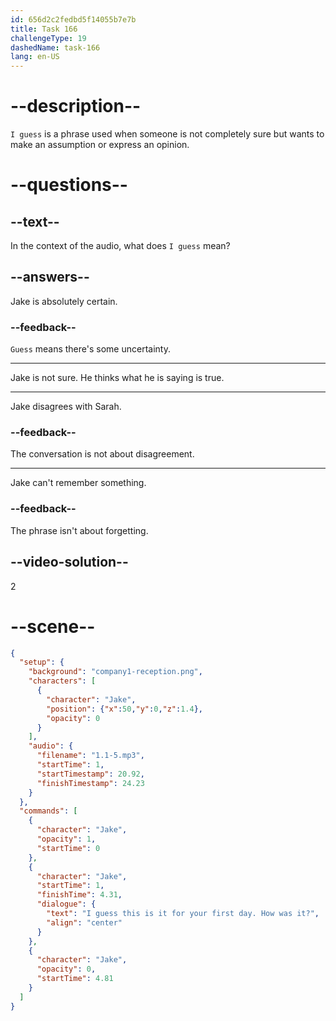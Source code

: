 ```yaml
---
id: 656d2c2fedbd5f14055b7e7b
title: Task 166
challengeType: 19
dashedName: task-166
lang: en-US
---
```


<!--
AUDIO REFERENCE:
Jake: I guess this is it for your first day. How was it?
-->

# --description--

`I guess` is a phrase used when someone is not completely sure but wants to make an assumption or express an opinion.

# --questions--

## --text--

In the context of the audio, what does `I guess` mean?

## --answers--

Jake is absolutely certain.

### --feedback--

`Guess` means there's some uncertainty.

---

Jake is not sure. He thinks what he is saying is true.

---

Jake disagrees with Sarah.

### --feedback--

The conversation is not about disagreement.

---

Jake can't remember something.

### --feedback--

The phrase isn't about forgetting.

## --video-solution--

2

# --scene--

```json
{
  "setup": {
    "background": "company1-reception.png",
    "characters": [
      {
        "character": "Jake",
        "position": {"x":50,"y":0,"z":1.4},
        "opacity": 0
      }
    ],
    "audio": {
      "filename": "1.1-5.mp3",
      "startTime": 1,
      "startTimestamp": 20.92,
      "finishTimestamp": 24.23
    }
  },
  "commands": [
    {
      "character": "Jake",
      "opacity": 1,
      "startTime": 0
    },
    {
      "character": "Jake",
      "startTime": 1,
      "finishTime": 4.31,
      "dialogue": {
        "text": "I guess this is it for your first day. How was it?",
        "align": "center"
      }
    },
    {
      "character": "Jake",
      "opacity": 0,
      "startTime": 4.81
    }
  ]
}
```

